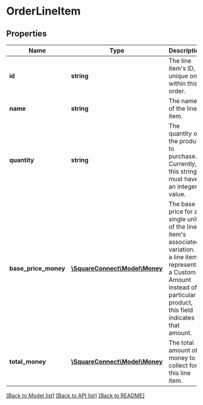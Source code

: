 # OrderLineItem

## Properties
Name | Type | Description | Notes
------------ | ------------- | ------------- | -------------
**id** | **string** | The line item&#39;s ID, unique only within this order. | [optional] 
**name** | **string** | The name of the line item. | [optional] 
**quantity** | **string** | The quantity of the product to purchase. Currently, this string must have an integer value. | [optional] 
**base_price_money** | [**\SquareConnect\Model\Money**](Money.md) | The base price for a single unit of the line item&#39;s associated variation.  If a line item represents a Custom Amount instead of a particular product, this field indicates that amount. | [optional] 
**total_money** | [**\SquareConnect\Model\Money**](Money.md) | The total amount of money to collect for this line item. | [optional] 

[[Back to Model list]](../README.md#documentation-for-models) [[Back to API list]](../README.md#documentation-for-api-endpoints) [[Back to README]](../README.md)


